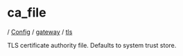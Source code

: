 # ca_file

/ [Config](../../..) / [gateway](../..) / [tls](..) 

TLS certificate authority file. Defaults to system trust store.

